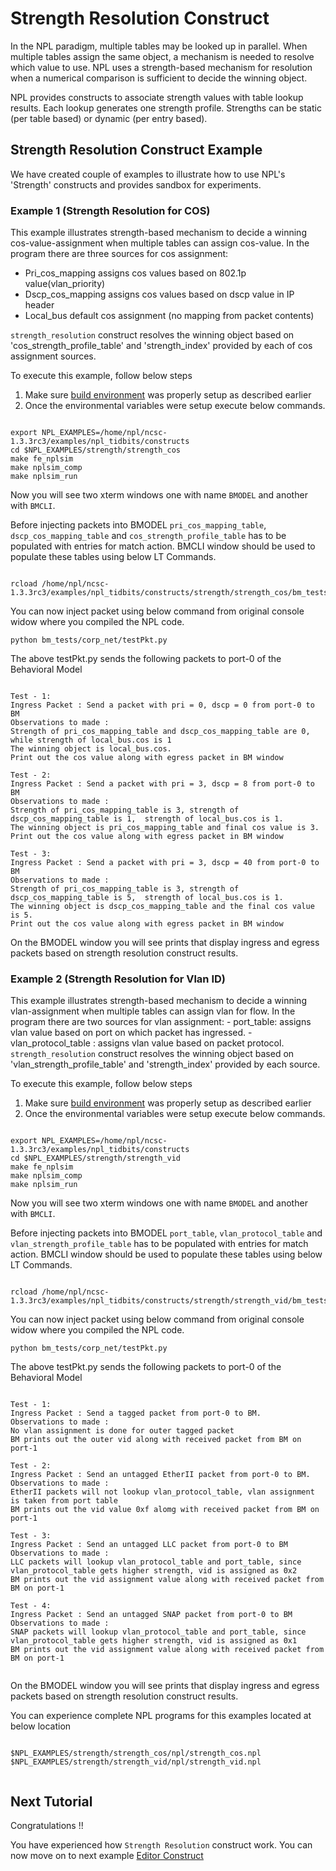 # Strength Resolution Construct

In the NPL paradigm, multiple tables may be looked up in parallel. When multiple tables assign the same object, a mechanism is needed to resolve which value to use. NPL uses a strength-based mechanism for resolution when a numerical comparison is sufficient to decide the winning object.

NPL provides constructs to associate strength values with table lookup results. Each lookup generates one strength profile. Strengths can be static (per table based) or dynamic (per entry based).


## Strength Resolution Construct Example 

We have created couple of examples to illustrate how to use NPL's 'Strength' constructs and provides sandbox for experiments.

### Example 1 (Strength Resolution for COS)
This example illustrates strength-based mechanism to decide a winning cos-value-assignment when multiple tables can assign cos-value. In the program there are three sources for cos assignment:
 - Pri_cos_mapping assigns cos values based on 802.1p value(vlan_priority)
 - Dscp_cos_mapping assigns cos values based on dscp value in IP header
  - Local_bus default cos assignment (no mapping from packet contents)

```strength_resolution``` construct resolves the winning object based on 'cos_strength_profile_table' and 'strength_index' provided by each of cos assignment sources.

To execute this example, follow below steps

1. Make sure [build environment](https://github.com/nplang/NPL-Tutorials#npl-build-enivronment) was properly setup as described earlier
2. Once the environmental variables were setup execute below commands. 
````

export NPL_EXAMPLES=/home/npl/ncsc-1.3.3rc3/examples/npl_tidbits/constructs
cd $NPL_EXAMPLES/strength/strength_cos 
make fe_nplsim
make nplsim_comp
make nplsim_run

````

Now you will see two xterm windows one with name ```BMODEL``` and another with ```BMCLI```. 

Before injecting packets into BMODEL ```pri_cos_mapping_table```, ```dscp_cos_mapping_table``` and ```cos_strength_profile_table``` has to be populated with entries for match action. BMCLI window should be used to populate these tables using below LT Commands.

````

rcload /home/npl/ncsc-1.3.3rc3/examples/npl_tidbits/constructs/strength/strength_cos/bm_tests/corp_net/tbl_cfg_cos.txt

````

You can now inject packet using below command  from original console widow where you compiled the NPL code. 

````
python bm_tests/corp_net/testPkt.py

````

The above testPkt.py sends the following packets to port-0 of the Behavioral Model
````

Test - 1:
Ingress Packet : Send a packet with pri = 0, dscp = 0 from port-0 to BM
Observations to made : 
Strength of pri_cos_mapping_table and dscp_cos_mapping_table are 0, while strength of local_bus.cos is 1
The winning object is local_bus.cos.
Print out the cos value along with egress packet in BM window

Test - 2:
Ingress Packet : Send a packet with pri = 3, dscp = 8 from port-0 to BM
Observations to made : 
Strength of pri_cos_mapping_table is 3, strength of dscp_cos_mapping_table is 1,  strength of local_bus.cos is 1. 
The winning object is pri_cos_mapping_table and final cos value is 3.
Print out the cos value along with egress packet in BM window

Test - 3:
Ingress Packet : Send a packet with pri = 3, dscp = 40 from port-0 to BM
Observations to made : 
Strength of pri_cos_mapping_table is 3, strength of dscp_cos_mapping_table is 5,  strength of local_bus.cos is 1. 
The winning object is dscp_cos_mapping_table and the final cos value is 5.
Print out the cos value along with egress packet in BM window

````
On the BMODEL window you will see prints that display ingress and egress packets based on strength resolution construct results.


### Example 2  (Strength Resolution for Vlan ID)

This example illustrates strength-based mechanism to decide a winning vlan-assignment when multiple tables can assign vlan for flow. In the program there are two sources for vlan assignment:
    - port_table: assigns vlan value based on port on which packet has ingressed.
    - vlan_protocol_table : assigns vlan value based on packet protocol.
```strength_resolution``` construct resolves the winning object based on 'vlan_strength_profile_table' and 'strength_index' provided by each source.

To execute this example, follow below steps

1. Make sure [build environment](https://github.com/nplang/NPL-Tutorials#npl-build-enivronment) was properly setup as described earlier
2. Once the environmental variables were setup execute below commands. 
````

export NPL_EXAMPLES=/home/npl/ncsc-1.3.3rc3/examples/npl_tidbits/constructs
cd $NPL_EXAMPLES/strength/strength_vid
make fe_nplsim
make nplsim_comp
make nplsim_run

````

Now you will see two xterm windows one with name ```BMODEL``` and another with ```BMCLI```. 

Before injecting packets into BMODEL ```port_table```, ```vlan_protocol_table``` and ```vlan_strength_profile_table``` has to be populated with entries for match action. BMCLI window should be used to populate these tables using below LT Commands.

````

rcload /home/npl/ncsc-1.3.3rc3/examples/npl_tidbits/constructs/strength/strength_vid/bm_tests/corp_net/tbl_cfg_vlan.txt

````

You can now inject packet using below command  from original console widow where you compiled the NPL code. 

````
python bm_tests/corp_net/testPkt.py

````

The above testPkt.py sends the following packets to port-0 of the Behavioral Model
````

Test - 1:
Ingress Packet : Send a tagged packet from port-0 to BM.
Observations to made : 
No vlan assignment is done for outer tagged packet
BM prints out the outer vid along with received packet from BM on port-1

Test - 2:
Ingress Packet : Send an untagged EtherII packet from port-0 to BM.
Observations to made : 
EtherII packets will not lookup vlan_protocol_table, vlan assignment is taken from port table
BM prints out the vid value 0xf alomg with received packet from BM on port-1

Test - 3:
Ingress Packet : Send an untagged LLC packet from port-0 to BM
Observations to made : 
LLC packets will lookup vlan_protocol_table and port_table, since  vlan_protocol_table gets higher strength, vid is assigned as 0x2
BM prints out the vid assignment value along with received packet from BM on port-1

Test - 4:
Ingress Packet : Send an untagged SNAP packet from port-0 to BM
Observations to made : 
SNAP packets will lookup vlan_protocol_table and port_table, since vlan_protocol_table gets higher strength, vid is assigned as 0x1
BM prints out the vid assignment value along with received packet from BM on port-1


````
On the BMODEL window you will see prints that display ingress and egress packets based on strength resolution construct results.



You can experience complete NPL programs for this examples located at below location

````

$NPL_EXAMPLES/strength/strength_cos/npl/strength_cos.npl
$NPL_EXAMPLES/strength/strength_vid/npl/strength_vid.npl


````

## Next Tutorial 

Congratulations !!

You have experienced how ```Strength Resolution``` construct work. You can now move on to next example [Editor Construct](https://github.com/nplang/NPL-Tutorials/blob/master/NPL-Tidbits/Editor)
